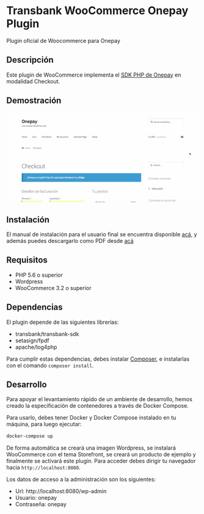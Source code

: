 # Transbank WooCommerce Onepay Plugin

Plugin oficial de Woocommerce para Onepay

## Descripción

Este plugin de WooCommerce implementa el [SDK PHP de Onepay](https://github.com/TransbankDevelopers/transbank-sdk-php) en modalidad Checkout. 

## Demostración

![Demo](docs/img/demo.gif)

## Instalación
El manual de instalación para el usuario final se encuentra disponible [acá](docs/INSTALLATION.md), y además puedes descargarlo como PDF desde [acá](https://github.com/TransbankDevelopers/transbank-plugin-woocommerce-onepay/raw/master/docs/INSTALLATION.pdf
)

## Requisitos 
* PHP 5.6 o superior
* Wordpress
* WooCommerce 3.2 o superior

## Dependencias

El plugin depende de las siguientes librerías:

* transbank/transbank-sdk
* setasign/fpdf
* apache/log4php

Para cumplir estas dependencias, debes instalar [Composer](https://getcomposer.org), e instalarlas con el comando `composer install`.

## Desarrollo

Para apoyar el levantamiento rápido de un ambiente de desarrollo, hemos creado la especificación de contenedores a través de Docker Compose.

Para usarlo, debes tener Docker y Docker Compose instalado en tu máquina, para luego ejecutar:

```bash
docker-compose up
```

De forma automática se creará una imagen Wordpress, se instalará WooCommerce con el tema Storefront, se creará un producto de ejemplo y finalmente se activará este plugin. Para acceder debes dirigir tu navegador hacia `http://localhost:8080`.


Los datos de acceso a la administración son los siguientes:

* Url: http://localhost:8080/wp-admin
* Usuario: onepay
* Contraseña: onepay
